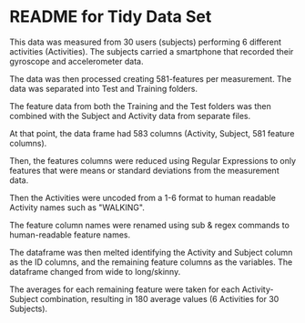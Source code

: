 README for Tidy Data Set
===================

<Before the assignment>
This data was measured from 30 users (subjects) performing 6 different activities (Activities). The subjects carried a smartphone that recorded their gyroscope and accelerometer data. 

The data was then processed creating 581-features per measurement. The data was separated into Test and Training folders.

<Assignment work>

The feature data from both the Training and the Test folders was then combined with the Subject and Activity data from separate files.

At that point, the data frame had 583 columns (Activity, Subject, 581 feature columns).

Then, the features columns were reduced using Regular Expressions to only features that were means or standard deviations from the measurement data.

Then the Activities were uncoded from a 1-6 format to human readable Activity names such as "WALKING".

The feature column names were renamed using sub & regex commands to human-readable feature names.

The dataframe was then melted identifying the Activity and Subject column as the ID columns, and the remaining feature columns as the variables. The dataframe changed from wide to long/skinny.

The averages for each remaining feature were taken for each Activity-Subject combination, resulting in 180 average values (6 Activities for 30 Subjects).
